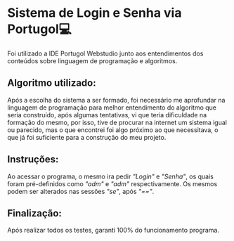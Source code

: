 # Sistema de Login e Senha via Portugol:computer:

  Foi utilizado a IDE Portugol Webstudio junto aos entendimentos dos conteúdos sobre linguagem de programação e algoritmos.

## Algoritmo utilizado:

  Após a escolha do sistema a ser formado, foi necessário me aprofundar na linguagem de programação para melhor entendimento do algoritmo que seria construído, após algumas tentativas, vi que teria dificuldade na formação do mesmo, por isso, tive de procurar na internet um sistema igual ou parecido, mas o que encontrei foi algo próximo ao que necessitava, o que já foi suficiente para a construção do meu projeto. 

## Instruções:

  Ao acessar o programa, o mesmo ira pedir  *"Login"* e *"Senha"*, os quais foram pré-definidos como *"adm"* e *"adm"* respectivamente.  Os mesmos podem ser alterados nas sessões *"se"*, após *"=="*.

## Finalização: 

  Após realizar todos os testes, garanti 100% do funcionamento programa.



 


